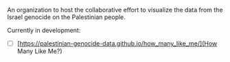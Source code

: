 An organization to host the collaborative effort to visualize the data from the Israel genocide on the Palestinian people.

Currently in development:
- [ ] [https://palestinian-genocide-data.github.io/how_many_like_me/](How Many Like Me?)
